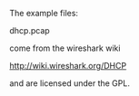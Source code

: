 The example files:

dhcp.pcap

come from the wireshark wiki

http://wiki.wireshark.org/DHCP

and are licensed under the GPL.
